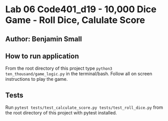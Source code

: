 # Lab 06 Code401_d19 - 10,000 Dice Game - Roll Dice, Calulate Score

## Author: Benjamin Small

## How to run application

From the root directory of this project type `python3 ten_thousand/game_logic.py` in the terminal/bash. Follow all on screen instructions to play the game.

## Tests

Run `pytest tests/test_calculate_score.py tests/test_roll_dice.py` from the root directory of this project with pytest installed.